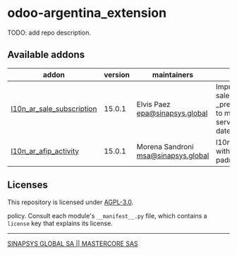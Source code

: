 <!-- /!\ do not modify above this line -->

# odoo-argentina_extension

TODO: add repo description.

<!-- /!\ do not modify below this line -->

<!-- prettier-ignore-start -->

[//]: # (addons)

Available addons
----------------
addon | version | maintainers | summary
--- | --- | --- | ---
[l10n_ar_sale_subscription](l10n_ar_sale_subscription/) | 15.0.1 | Elvis Paez epa@sinapsys.global |  Improve sale.subscription _prepare_invoice_data to match with  AFIP service start and end date
[l10n_ar_afip_activity](l10n_ar_afip_actovity/) | 15.0.1 | Morena Sandroni msa@sinapsys.global |  l10n_ar match Sector with afip activity from padron A5

[//]: # (end addons)

<!-- prettier-ignore-end -->

## Licenses

This repository is licensed under [AGPL-3.0](LICENSE).

policy. Consult each module's `__manifest__.py` file, which contains a `license` key
that explains its license.

----
[SINAPSYS GLOBAL SA || MASTERCORE SAS](http://sinapsys.global)
